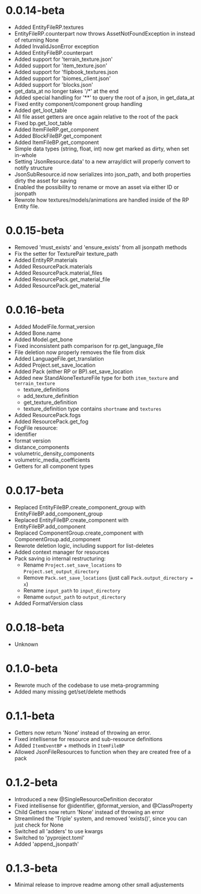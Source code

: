 # 0.0.14-beta
 - Added EntityFileRP.textures
 - EntityFileRP.counterpart now throws AssetNotFoundException in instead of returning None
 - Added InvalidJsonError exception
 - Added EntityFileBP.counterpart
 - Added support for 'terrain_texture.json'
 - Added support for 'item_texture.json'
 - Added support for 'flipbook_textures.json
 - Added support for 'biomes_client.json'
 - Added support for 'blocks.json'
 - get_data_at no longer takes '/*' at the end
 - Added special handling for '**' to query the root of a json, in get_data_at
 - Fixed entity component/component group handling
 - Added get_loot_table
 - All file asset getters are once again relative to the root of the pack
 - Fixed bp.get_loot_table
 - Added ItemFileRP.get_component
 - Added BlockFileBP.get_component
 - Added ItemFileBP.get_component
 - Simple data types (string, float, int) now get marked as dirty, when set in-whole
 - Setting 'JsonResource.data' to a new array/dict will properly convert to notify structure
 - JsonSubResource.id now serializes into json_path, and both properties dirty the asset for saving
 - Enabled the possibility to rename or move an asset via either ID or jsonpath
 - Rewrote how textures/models/animations are handled inside of the RP Entity file.

# 0.0.15-beta
 - Removed 'must_exists' and 'ensure_exists' from all jsonpath methods
 - Fix the setter for TexturePair texture_path
 - Added EntityRP.materials
 - Added ResourcePack.materials
 - Added ResourcePack.material_files
 - Added ResourcePack.get_material_file
 - Added ResourcePack.get_material

# 0.0.16-beta
 - Added ModelFile.format_version
 - Added Bone.name
 - Added Model.get_bone
 - Fixed inconsistent path comparison for rp.get_language_file
 - File deletion now properly removes the file from disk
 - Added LanguageFile.get_translation
 - Added Project.set_save_location
 - Added Pack (either RP or BP).set_save_location
 - Added new StandAloneTextureFile type for both `item_texture` and `terrain_texture`
   - texture_definitions
   - add_texture_definition
   - get_texture_definition
   - texture_definition type contains `shortname` and `textures`
 - Added ResourcePack.fogs
 - Added ResourcePack.get_fog
 - FogFile resource:
  - identifier
  - format version
  - distance_components
  - volumetric_density_components
  - volumetric_media_coefficients
  - Getters for all component types

# 0.0.17-beta
 - Replaced EntityFileBP.create_component_group with EntityFileBP.add_component_group
 - Replaced EntityFileBP.create_component with EntityFileBP.add_component
 - Replaced ComponentGroup.create_component with ComponentGroup.add_component
 - Rewrote deletion logic, including support for list-deletes
 - Added context manager for resources
 - Pack saving io internal restructuring:
    - Rename `Project.set_save_locations` to `Project.set_output_directory`
    - Remove `Pack.set_save_locations` (just call `Pack.output_directory = x`)
    - Rename `input_path` to `input_directory`
    - Rename `output_path` to `output_directory`
 - Added FormatVersion class

# 0.0.18-beta
 - Unknown

# 0.1.0-beta
 - Rewrote much of the codebase to use meta-programming
 - Added many missing get/set/delete methods

# 0.1.1-beta
 - Getters now return 'None' instead of throwing an error.
 - Fixed intellisense for resource and sub-resource definitions
 - Added `ItemEventBP` + methods in `ItemFileBP`
 - Allowed JsonFileResources to function when they are created free of a pack

# 0.1.2-beta
 - Introduced a new @SingleResourceDefinition decorator
 - Fixed intellisense for @identifier, @format_version, and @ClassProperty
 - Child Getters now return 'None' instead of throwing an error
 - Streamlined the 'Triple' system, and removed 'exists()', since you can just check for None
 - Switched all 'adders' to use kwargs
 - Switched to 'pyproject.toml'
 - Added 'append_jsonpath' 

# 0.1.3-beta
 - Minimal release to improve readme among other small adjustements